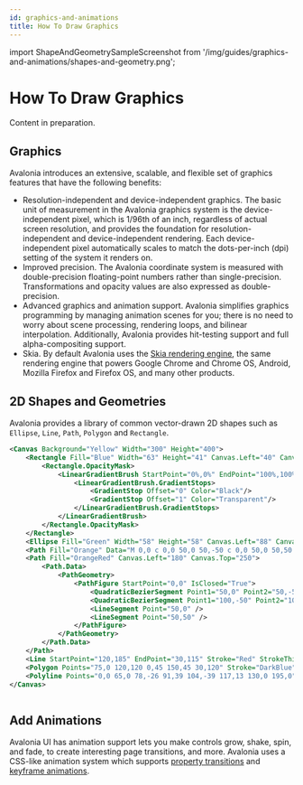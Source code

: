 ```yaml
---
id: graphics-and-animations
title: How To Draw Graphics
---
```


import ShapeAndGeometrySampleScreenshot from '/img/guides/graphics-and-animations/shapes-and-geometry.png';

# How To Draw Graphics

Content in preparation.

## Graphics

Avalonia introduces an extensive, scalable, and flexible set of graphics features that have the following benefits:

* Resolution-independent and device-independent graphics. The basic unit of measurement in the Avalonia graphics system is the device-independent pixel, which is 1/96th of an inch, regardless of actual screen resolution, and provides the foundation for resolution-independent and device-independent rendering. Each device-independent pixel automatically scales to match the dots-per-inch (dpi) setting of the system it renders on.
* Improved precision. The Avalonia coordinate system is measured with double-precision floating-point numbers rather than single-precision. Transformations and opacity values are also expressed as double-precision.
* Advanced graphics and animation support. Avalonia simplifies graphics programming by managing animation scenes for you; there is no need to worry about scene processing, rendering loops, and bilinear interpolation. Additionally, Avalonia provides hit-testing support and full alpha-compositing support.
* Skia. By default Avalonia uses the [Skia rendering engine](https://skia.org/), the same rendering engine that powers Google Chrome and Chrome OS, Android, Mozilla Firefox and Firefox OS, and many other products.

## 2D Shapes and Geometries

Avalonia provides a library of common vector-drawn 2D shapes such as `Ellipse`, `Line`, `Path`, `Polygon` and `Rectangle`.

```xml
<Canvas Background="Yellow" Width="300" Height="400">
    <Rectangle Fill="Blue" Width="63" Height="41" Canvas.Left="40" Canvas.Top="31">
        <Rectangle.OpacityMask>
            <LinearGradientBrush StartPoint="0%,0%" EndPoint="100%,100%">
                <LinearGradientBrush.GradientStops>
                    <GradientStop Offset="0" Color="Black"/>
                    <GradientStop Offset="1" Color="Transparent"/>
                </LinearGradientBrush.GradientStops>
            </LinearGradientBrush>
        </Rectangle.OpacityMask>     
    </Rectangle>
    <Ellipse Fill="Green" Width="58" Height="58" Canvas.Left="88" Canvas.Top="100"/>
    <Path Fill="Orange" Data="M 0,0 c 0,0 50,0 50,-50 c 0,0 50,0 50,50 h -50 v 50 l -50,-50 Z" Canvas.Left="30" Canvas.Top="250"/>
    <Path Fill="OrangeRed" Canvas.Left="180" Canvas.Top="250">
        <Path.Data>
            <PathGeometry>
                <PathFigure StartPoint="0,0" IsClosed="True">
                    <QuadraticBezierSegment Point1="50,0" Point2="50,-50" />
                    <QuadraticBezierSegment Point1="100,-50" Point2="100,0" />
                    <LineSegment Point="50,0" />
                    <LineSegment Point="50,50" />
                </PathFigure>
            </PathGeometry>
        </Path.Data>
    </Path>
    <Line StartPoint="120,185" EndPoint="30,115" Stroke="Red" StrokeThickness="2"/>
    <Polygon Points="75,0 120,120 0,45 150,45 30,120" Stroke="DarkBlue" StrokeThickness="1" Fill="Violet" Canvas.Left="150" Canvas.Top="31"/>
    <Polyline Points="0,0 65,0 78,-26 91,39 104,-39 117,13 130,0 195,0" Stroke="Brown" Canvas.Left="30" Canvas.Top="350"/>
</Canvas>
```

<img src={ShapeAndGeometrySampleScreenshot} alt=''/>

## Add Animations

Avalonia UI has animation support lets you make controls grow, shake, spin, and fade, to create interesting page transitions, and more. Avalonia uses a CSS-like animation system which supports [property transitions](transitions.md) and [keyframe animations](keyframe-animations.md).